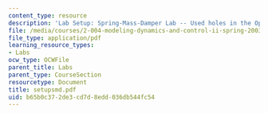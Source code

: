 ```yaml
---
content_type: resource
description: 'Lab Setup: Spring-Mass-Damper Lab -- Used holes in the Optical Plate'
file: /media/courses/2-004-modeling-dynamics-and-control-ii-spring-2003/b65b0c372de3cd7d8edd036db544fc54_setupsmd.pdf
file_type: application/pdf
learning_resource_types:
- Labs
ocw_type: OCWFile
parent_title: Labs
parent_type: CourseSection
resourcetype: Document
title: setupsmd.pdf
uid: b65b0c37-2de3-cd7d-8edd-036db544fc54
---
```

